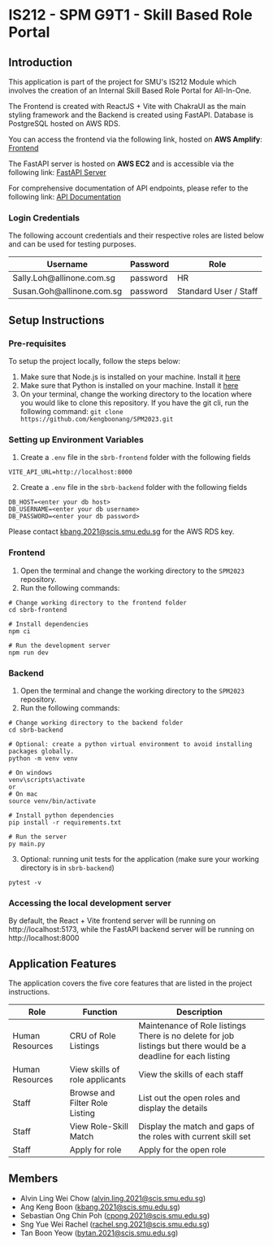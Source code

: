 # IS212 - SPM G9T1 - Skill Based Role Portal

## Introduction

This application is part of the project for SMU's IS212 Module which involves the creation of an Internal Skill Based Role Portal for All-In-One.

The Frontend is created with ReactJS + Vite with ChakraUI as the main styling framework and the Backend is created using FastAPI. Database is PostgreSQL hosted on AWS RDS.

You can access the frontend via the following link, hosted on **AWS Amplify**: [Frontend](https://main.d3pyqqj74i8c7p.amplifyapp.com/)

The FastAPI server is hosted on **AWS EC2** and is accessible via the following link: [FastAPI Server](https://5780jtn894.execute-api.us-east-1.amazonaws.com/v1)

For comprehensive documentation of API endpoints, please refer to the following link: [API Documentation](http://54.82.236.192:8000/docs)

### Login Credentials

The following account credentials and their respective roles are listed below and can be used for testing purposes.

<table>
    <thead>
        <tr>
            <th>Username</th>
            <th>Password</th>
            <th>Role</th>
        </tr>
    </thead>
    <tbody>
        <tr>
            <td>Sally.Loh@allinone.com.sg</td>
            <td>password</td>
            <td>HR</td>
        </tr>
        <tr>
            <td>Susan.Goh@allinone.com.sg</td>
            <td>password</td>
            <td>Standard User / Staff</td>
        </tr>
    </tbody>
</table>

## Setup Instructions

### Pre-requisites

To setup the project locally, follow the steps below:

1. Make sure that Node.js is installed on your machine. Install it [here](https://nodejs.org/en/download)
2. Make sure that Python is installed on your machine. Install it [here](https://www.python.org/downloads)
3. On your terminal, change the working directory to the location where you would like to clone this repository. If you have the git cli, run the following command: `git clone https://github.com/kengboonang/SPM2023.git`

### Setting up Environment Variables

1. Create a `.env` file in the `sbrb-frontend` folder with the following fields

```
VITE_API_URL=http://localhost:8000
```

2. Create a `.env` file in the `sbrb-backend` folder with the following fields

```
DB_HOST=<enter your db host>
DB_USERNAME=<enter your db username>
DB_PASSWORD=<enter your db password>
```

Please contact kbang.2021@scis.smu.edu.sg for the AWS RDS key.

### Frontend

1. Open the terminal and change the working directory to the `SPM2023` repository.
2. Run the following commands:

```
# Change working directory to the frontend folder
cd sbrb-frontend

# Install dependencies
npm ci

# Run the development server
npm run dev
```

### Backend

1. Open the terminal and change the working directory to the `SPM2023` repository.
2. Run the following commands:

```
# Change working directory to the backend folder
cd sbrb-backend

# Optional: create a python virtual environment to avoid installing packages globally.
python -m venv venv

# On windows
venv\scripts\activate
or
# On mac
source venv/bin/activate

# Install python dependencies
pip install -r requirements.txt

# Run the server
py main.py
```

3. Optional: running unit tests for the application (make sure your working directory is in `sbrb-backend`)

```
pytest -v
```

### Accessing the local development server

By default, the React + Vite frontend server will be running on http://localhost:5173, while the FastAPI backend server will be running on http://localhost:8000

## Application Features

The application covers the five core features that are listed in the project instructions.

<table>
    <thead>
        <tr>
            <th>Role</th>
            <th>Function</th>
            <th>Description</th>
        </tr>
    </thead>
    <tbody>
        <tr>
            <td>Human Resources</td>
            <td>CRU of Role Listings</td>
            <td>Maintenance of Role listings<br/>There is no delete for job listings but there would be a deadline for each listing</td>
        </tr>
        <tr>
            <td>Human Resources</td>
            <td>View skills of role applicants</td>
            <td>View the skills of each staff</td>
        </tr>
        <tr>
            <td>Staff</td>
            <td>Browse and Filter Role Listing</td>
            <td>List out the open roles and display the details</td>
        </tr>
        <tr>
            <td>Staff</td>
            <td>View Role-Skill Match</td>
            <td>Display the match and gaps of the roles with current skill set</td>
        </tr>
        <tr>
            <td>Staff</td>
            <td>Apply for role</td>
            <td>Apply for the open role</td>
        </tr>
    </tbody>
</table>

## Members

- Alvin Ling Wei Chow (alvin.ling.2021@scis.smu.edu.sg)
- Ang Keng Boon (kbang.2021@scis.smu.edu.sg)
- Sebastian Ong Chin Poh (cpong.2021@scis.smu.edu.sg)
- Sng Yue Wei Rachel (rachel.sng.2021@scis.smu.edu.sg)
- Tan Boon Yeow (bytan.2021@scis.smu.edu.sg)
